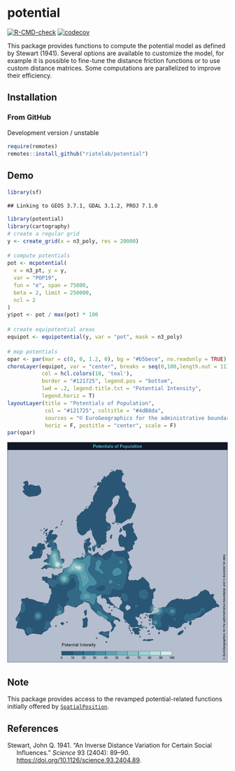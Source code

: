 
# potential

[![R-CMD-check](https://github.com/riatelab/potential/workflows/R-CMD-check/badge.svg)](https://github.com/riatelab/potential/actions)
[![codecov](https://codecov.io/gh/riatelab/potential/branch/master/graph/badge.svg?token=G8MZTHC9KQ)](https://codecov.io/gh/riatelab/potential)

This package provides functions to compute the potential model as
defined by Stewart (1941). Several options are available to customize
the model, for example it is possible to fine-tune the distance friction
functions or to use custom distance matrices. Some computations are
parallelized to improve their efficiency.

## Installation

### From GitHub

Development version / unstable

``` r
require(remotes)
remotes::install_github("riatelab/potential")
```

## Demo

``` r
library(sf)
```

    ## Linking to GEOS 3.7.1, GDAL 3.1.2, PROJ 7.1.0

``` r
library(potential)
library(cartography)
# create a regular grid
y <- create_grid(x = n3_poly, res = 20000)

# compute potentials
pot <- mcpotential(
  x = n3_pt, y = y,
  var = "POP19",
  fun = "e", span = 75000,
  beta = 2, limit = 250000, 
  ncl = 2
)
y$pot <- pot / max(pot) * 100

# create equipotential areas
equipot <- equipotential(y, var = "pot", mask = n3_poly)

# map potentials
opar <- par(mar = c(0, 0, 1.2, 0), bg = "#b5bece", no.readonly = TRUE)
choroLayer(equipot, var = "center", breaks = seq(0,100,length.out = 11), 
           col = hcl.colors(10, 'teal'),
           border = "#121725", legend.pos = "bottom", 
           lwd = .2, legend.title.txt = "Potential Intensity",
           legend.horiz = T)
layoutLayer(title = "Potentials of Population", 
            col = "#121725", coltitle = "#4dB8da",
            sources = "© EuroGeographics for the administrative boundaries and © Eurostat for data",
            horiz = F, postitle = "center", scale = F)
par(opar)
```

![](man/figures/demo-1.png)<!-- -->

## Note

This package provides access to the revamped potential-related functions
initially offered by
[`SpatialPosition`](https://CRAN.R-project.org/package=SpatialPosition).

## References

<div id="refs" class="references csl-bib-body hanging-indent">

<div id="ref-STEWART41" class="csl-entry">

Stewart, John Q. 1941. “An Inverse Distance Variation for Certain Social
Influences.” *Science* 93 (2404): 89–90.
<https://doi.org/10.1126/science.93.2404.89>.

</div>

</div>
